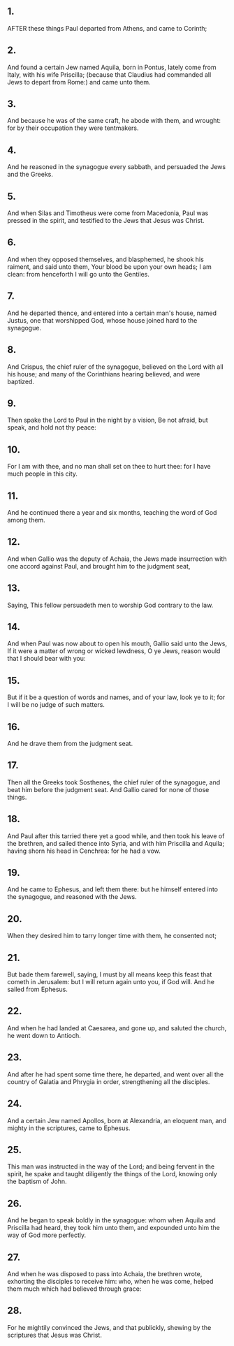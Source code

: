 ## 1.
AFTER these things Paul departed from Athens, and came to Corinth;
## 2.
And found a certain Jew named Aquila, born in Pontus, lately come from Italy, with his wife Priscilla; (because that Claudius had commanded all Jews to depart from Rome:) and came unto them.
## 3.
And because he was of the same craft, he abode with them, and wrought: for by their occupation they were tentmakers.
## 4.
And he reasoned in the synagogue every sabbath, and persuaded the Jews and the Greeks.
## 5.
And when Silas and Timotheus were come from Macedonia, Paul was pressed in the spirit, and testified to the Jews that Jesus was Christ.
## 6.
And when they opposed themselves, and blasphemed, he shook his raiment, and said unto them, Your blood be upon your own heads; I am clean: from henceforth I will go unto the Gentiles.
## 7.
And he departed thence, and entered into a certain man's house, named Justus, one that worshipped God, whose house joined hard to the synagogue.
## 8.
And Crispus, the chief ruler of the synagogue, believed on the Lord with all his house; and many of the Corinthians hearing believed, and were baptized.
## 9.
Then spake the Lord to Paul in the night by a vision, Be not afraid, but speak, and hold not thy peace:
## 10.
For I am with thee, and no man shall set on thee to hurt thee: for I have much people in this city.
## 11.
And he continued there a year and six months, teaching the word of God among them.
## 12.
And when Gallio was the deputy of Achaia, the Jews made insurrection with one accord against Paul, and brought him to the judgment seat,
## 13.
Saying, This fellow persuadeth men to worship God contrary to the law.
## 14.
And when Paul was now about to open his mouth, Gallio said unto the Jews, If it were a matter of wrong or wicked lewdness, O ye Jews, reason would that I should bear with you:
## 15.
But if it be a question of words and names, and of your law, look ye to it; for I will be no judge of such matters.
## 16.
And he drave them from the judgment seat.
## 17.
Then all the Greeks took Sosthenes, the chief ruler of the synagogue, and beat him before the judgment seat. And Gallio cared for none of those things.
## 18.
And Paul after this tarried there yet a good while, and then took his leave of the brethren, and sailed thence into Syria, and with him Priscilla and Aquila; having shorn his head in Cenchrea: for he had a vow.
## 19.
And he came to Ephesus, and left them there: but he himself entered into the synagogue, and reasoned with the Jews.
## 20.
When they desired him to tarry longer time with them, he consented not;
## 21.
But bade them farewell, saying, I must by all means keep this feast that cometh in Jerusalem: but I will return again unto you, if God will. And he sailed from Ephesus.
## 22.
And when he had landed at Caesarea, and gone up, and saluted the church, he went down to Antioch.
## 23.
And after he had spent some time there, he departed, and went over all the country of Galatia and Phrygia in order, strengthening all the disciples.
## 24.
And a certain Jew named Apollos, born at Alexandria, an eloquent man, and mighty in the scriptures, came to Ephesus.
## 25.
This man was instructed in the way of the Lord; and being fervent in the spirit, he spake and taught diligently the things of the Lord, knowing only the baptism of John.
## 26.
And he began to speak boldly in the synagogue: whom when Aquila and Priscilla had heard, they took him unto them, and expounded unto him the way of God more perfectly.
## 27.
And when he was disposed to pass into Achaia, the brethren wrote, exhorting the disciples to receive him: who, when he was come, helped them much which had believed through grace:
## 28.
For he mightily convinced the Jews, and that publickly, shewing by the scriptures that Jesus was Christ.
